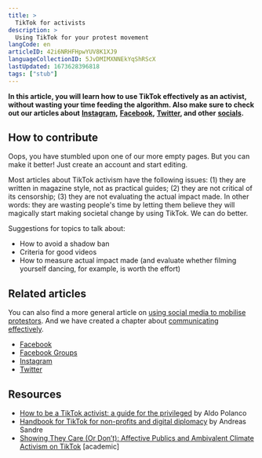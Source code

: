 ```yaml
---
title: >
  TikTok for activists
description: >
  Using TikTok for your protest movement
langCode: en
articleID: 42i6NRHFHpwYUV8K1XJ9
languageCollectionID: 5JvDMIMXNNEkYqShRScX
lastUpdated: 1673628396818
tags: ["stub"]
---
```


**In this article, you will learn how to use TikTok effectively as an activist, without wasting your time feeding the algorithm. Also make sure to check out our articles about** [**Instagram**](/tools/instagram)**,** [**Facebook**](/tools/facebook)**,** [**Twitter**](/tools/twitter)**, and other** [**socials**](/tools/social-media)**.**

## How to contribute

Oops, you have stumbled upon one of our more empty pages. But you can make it better! Just create an account and start editing.

Most articles about TikTok activism have the following issues: (1) they are written in magazine style, not as practical guides; (2) they are not critical of its censorship; (3) they are not evaluating the actual impact made. In other words: they are wasting people's time by letting them believe they will magically start making societal change by using TikTok. We can do better.

Suggestions for topics to talk about:

-   How to avoid a shadow ban
-   Criteria for good videos
-   How to measure actual impact made (and evaluate whether filming yourself dancing, for example, is worth the effort)

## Related articles

You can also find a more general article on [using social media to mobilise protestors](/tools/social-media). And we have created a chapter about [communicating effectively](/communication).

-   [Facebook](/tools/facebook)
-   [Facebook Groups](/tools/facebook-groups)
-   [Instagram](/tools/instagram)
-   [Twitter](/tools/instagram)

## Resources

-   [How to be a TikTok activist: a guide for the privileged](https://thecarletonian.com/2020/04/24/how-to-be-a-tiktok-activist-a-guide-for-the-privileged/) by Aldo Polanco
-   [Handbook for TikTok for non-profits and digital diplomacy](https://medium.com/digital-diplomacy/tiktok-handbook-for-non-profits-and-digital-diplomacy-e4cdf929fb5f) by Andreas Sandre
-   [Showing They Care (Or Don’t): Affective Publics and Ambivalent Climate Activism on TikTok](https://doi.org/10.1177%2F20563051211012344) \[academic\]